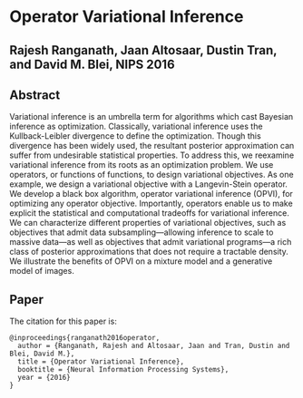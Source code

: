 # Operator Variational Inference
## Rajesh Ranganath, Jaan Altosaar, Dustin Tran, and David M. Blei, NIPS 2016

Abstract
--------

Variational inference is an umbrella term for algorithms which cast Bayesian inference as optimization. Classically, variational inference uses the Kullback-Leibler divergence to define the optimization. Though this divergence has been widely used, the resultant posterior approximation can suffer from undesirable statistical properties. To address this, we reexamine variational inference from its roots as an optimization problem. We use operators, or functions of functions, to design variational objectives. As one example, we design a variational objective with a Langevin-Stein operator. We develop a black box algorithm, operator variational inference (OPVI), for optimizing any operator objective. Importantly, operators enable us to make explicit the statistical and computational tradeoffs for variational inference. We can characterize different properties of variational objectives, such as objectives that admit data subsampling—allowing inference to scale to massive data—as well as objectives that admit variational programs—a rich class of posterior approximations that does not require a tractable density. We illustrate the benefits of OPVI on a mixture model and a generative model of images.

Paper
-----

The citation for this paper is:

```
@inproceedings{ranganath2016operator,
  author = {Ranganath, Rajesh and Altosaar, Jaan and Tran, Dustin and Blei, David M.},
  title = {Operator Variational Inference},
  booktitle = {Neural Information Processing Systems},
  year = {2016}
}
```

